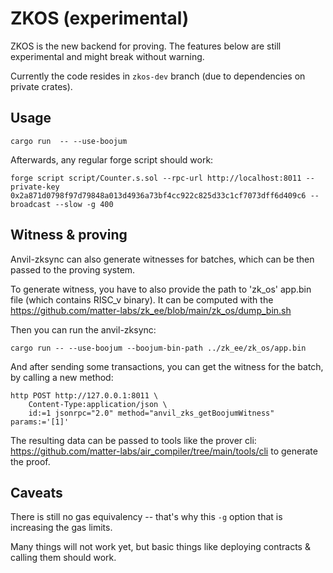 # ZKOS (experimental)

ZKOS is the new backend for proving. The features below are still experimental and might break without warning.


Currently the code resides in `zkos-dev` branch (due to dependencies on private crates).


## Usage

```
cargo run  -- --use-boojum
```

Afterwards, any regular forge script should work:

```
forge script script/Counter.s.sol --rpc-url http://localhost:8011 --private-key 0x2a871d0798f97d79848a013d4936a73bf4cc922c825d33c1cf7073dff6d409c6 --broadcast --slow -g 400
```

## Witness & proving

Anvil-zksync can also generate witnesses for batches, which can be then passed to the proving system.

To generate witness, you have to also provide the path to 'zk_os' app.bin file (which contains RISC_v binary).
It can be computed with the https://github.com/matter-labs/zk_ee/blob/main/zk_os/dump_bin.sh

Then you can run the anvil-zksync:

```
cargo run -- --use-boojum --boojum-bin-path ../zk_ee/zk_os/app.bin 
```

And after sending some transactions, you can get the witness for the batch, by calling a new method:

```
http POST http://127.0.0.1:8011 \
    Content-Type:application/json \
    id:=1 jsonrpc="2.0" method="anvil_zks_getBoojumWitness" params:='[1]'
```

The resulting data can be passed to tools like the prover cli: https://github.com/matter-labs/air_compiler/tree/main/tools/cli to generate the proof.

## Caveats

There is still no gas equivalency -- that's why this `-g` option that is increasing the gas limits.

Many things will not work yet, but basic things like deploying contracts & calling them should work.